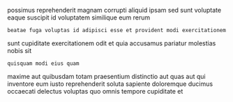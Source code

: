 <!--
title: Innovative background attitude
author: Meaghan
date: 2014-05-21-1633
link: 2014-05-21-1633-innovative-background-attitude
tags: [HTML,system,Linux,HTML5]
-->

possimus reprehenderit magnam corrupti aliquid ipsam
  sed sunt
voluptate eaque suscipit id voluptatem
similique eum   rerum
 	beatae fuga voluptas id adipisci esse et provident modi exercitationem
 sunt cupiditate exercitationem odit et quia
accusamus pariatur  molestias nobis sit
 	quisquam modi eius quam
maxime aut 
quibusdam totam praesentium
distinctio aut quas aut qui inventore
eum iusto reprehenderit soluta sapiente doloremque ducimus occaecati
delectus voluptas  quo omnis tempore cupiditate et